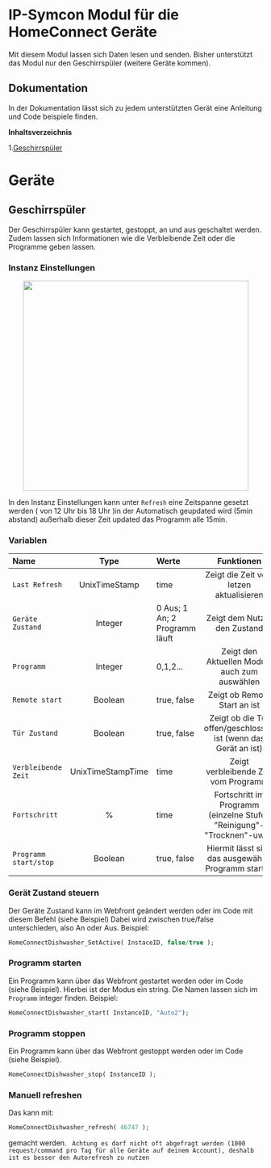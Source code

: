 # IP-Symcon Modul für die HomeConnect Geräte
Mit diesem Modul lassen sich Daten lesen und senden. Bisher unterstützt das Modul nur den Geschirrspüler (weitere Geräte kommen).

## Dokumentation
In der Dokumentation lässt sich zu jedem unterstützten Gerät eine Anleitung und Code beispiele finden.

**Inhaltsverzeichnis**

1.[Geschirrspüler](#geschirrspüler) 


# Geräte

## Geschirrspüler
Der Geschirrspüler kann gestartet, gestoppt, an und aus geschaltet werden. 
Zudem lassen sich Informationen wie die Verbleibende Zeit oder die Programme geben lassen.

### Instanz Einstellungen

<p align="center">
  <img width="447" height="416" src="https://github.com/LegendDragon11/img/blob/main/instanceGeschirrspüler.png">
</p>

In den Instanz Einstellungen kann unter `Refresh` eine Zeitspanne gesetzt werden ( von 12 Uhr bis 18 Uhr )in der Automatisch geupdated wird (5min abstand) außerhalb dieser Zeit updated das Programm alle 15min.

### Variablen
Name | Type | Werte | Funktionen
:--- | :---: | :---  | :---:
`Last Refresh` | UnixTimeStamp | time | Zeigt die Zeit vom letzen aktualisieren
`Geräte Zustand`| Integer | 0 Aus; 1 An; 2 Programm läuft | Zeigt dem Nutzer den Zustand
`Programm` | Integer | 0,1,2... | Zeigt den Aktuellen Modus, auch zum auswählen
`Remote start`| Boolean | true, false | Zeigt ob Remote Start an ist
`Tür Zustand` | Boolean | true, false | Zeigt ob die Tür offen/geschlossen ist (wenn das Gerät an ist)
`Verbleibende Zeit`| UnixTimeStampTime | time | Zeigt verbleibende Zeit vom Programm
`Fortschritt` | % | time | Fortschritt im Programm (einzelne Stufen "Reinigung"-"Trocknen"-uws.)
`Programm start/stop`| Boolean | true, false | Hiermit lässt sich das ausgewählte Programm starten 

### Gerät Zustand steuern
Der Geräte Zustand kann im Webfront geändert werden oder im Code mit diesem Befehl (siehe Beispiel)
Dabei wird zwischen true/false unterschieden, also An oder Aus.
Beispiel:
```php
HomeConnectDishwasher_SetActive( InstaceID, false/true );
```

### Programm starten
Ein Programm kann über das Webfront gestartet werden oder im Code (siehe Beispiel). Hierbei ist der Modus ein string. Die Namen lassen sich im `Programm` integer finden.
Beispiel:
```php
HomeConnectDishwasher_start( InstanceID, "Auto2");
```

### Programm stoppen
Ein Programm kann über das Webfront gestoppt werden oder im Code (siehe Beispiel).
```php
HomeConnectDishwasher_stop( InstanceID );
```

### Manuell refreshen
Das kann mit:
```php
HomeConnectDishwasher_refresh( 46747 );
```
gemacht werden.
``` Achtung es darf nicht oft abgefragt werden (1000 request/command pro Tag für alle Geräte auf deinem Account), deshalb ist es besser den Autorefresh zu nutzen```
